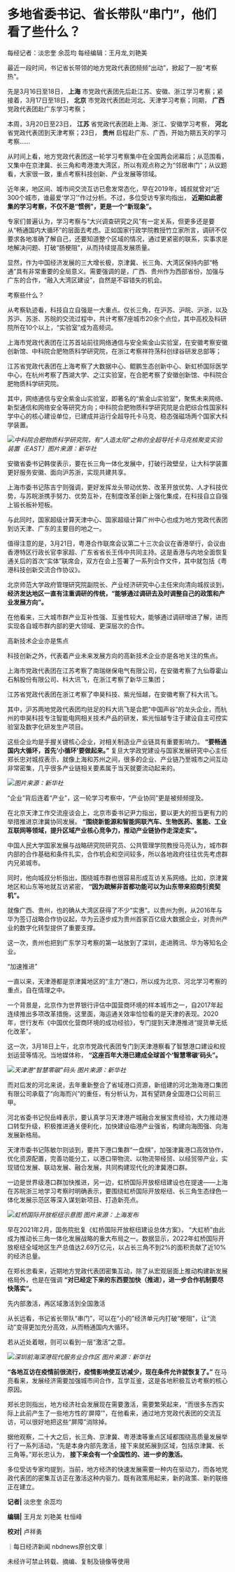 # 多地省委书记、省长带队“串门”，他们看了些什么？

每经记者：淡忠奎 余蕊均 每经编辑：王月龙,刘艳美

最近一段时间，书记省长带领的地方党政代表团频频“出动”，掀起了一股“考察热”。

先是3月16日至18日， **上海** 市党政代表团先后赴江苏、安徽、浙江学习考察；紧接着，3月17日至18日， **北京**
市党政代表团赴河北、天津学习考察；同期， **广西** 党政代表团赴广东学习考察；

本周，3月20日至23日， **江苏** 省党政代表团赴上海、浙江、安徽学习考察， **河北** 省党政代表团到天津考察；23日， **贵州**
启程赴广东、广西，开始为期五天的学习考察……

从时间上看，地方党政代表团这一轮学习考察集中在全国两会闭幕后；从范围看，又集中在京津冀、长三角和粤港澳大湾区，所以有观点称之为“邻居串门”；从议题看，大家很一致，重点考察科技创新、产业发展等领域。

近年来，地区间、城市间交流互访已愈发常态化，早在2019年，城叔就曾对“近300个城市，谁最爱‘学习’”作过分析。不过，多位受访专家均指出，
**近期如此密集的学习考察，不仅不是“惯例”，更是一个“新现象”。**

专家们普遍认为，学习考察与“大兴调查研究之风”有一定关系，但更多还是要从“畅通国内大循环”的层面去考虑。正如国家行政学院教授竹立家所言，调研不仅要求各地准确了解自己，还要知道整个区域的情况，通过更紧密的联系，实事求是地解决问题、打破“肠梗阻”，从而持续提高发展质量。

显然，作为中国经济发展的三大增长极，京津冀、长三角、大湾区保持内部“畅通”具有非常重要的全局意义。需要强调的是，广西、贵州作为西部省份，加强与广东的合作，“融入大湾区建设”，自然是不容错失的机会。

考察些什么？

从考察轨迹看，科技自立自强是一大重点。仅长三角，在沪苏、沪皖、沪浙，以及苏沪、苏浙、苏皖的交流过程中，共计考察7座城市20余个点位，其中高校及科研院所在10个以上，“实验室”成为高频词。

上海市党政代表团在江苏首站前往网络通信与安全紫金山实验室，在安徽考察安徽创新馆、中科院合肥物质科学研究院，在浙江考察祥符荡科创绿谷研发总部等；

江苏省党政代表团在上海考察了大数据中心、鲲鹏生态创新中心、新虹桥国际医学中心，在杭州考察了西湖大学、之江实验室，在合肥考察了安徽创新馆、中科院合肥物质科学研究院。

其中，网络通信与安全紫金山实验室，即著名的“紫金山实验室”，聚焦未来网络、新型通信和网络安全等研究方向；中科院合肥物质科学研究院是合肥综合性国家科学中心的核心建设单位，已建成并运行全超导托卡马克、稳态强磁场两个国家大科学装置。

![](https://inews.gtimg.com/news_bt/OQ5zBGRc5GHhl1KbXvqy_-SrvMCeVaOBxahobF1mNpUN0AA/1000)_中科院合肥物质科学研究院，有“人造太阳”之称的全超导托卡马克核聚变实验装置（EAST）图片来源：新华社_

安徽省委书记韩俊表示，要在长三角一体化发展中，打破行政壁垒，让大科学装置更好服务安徽、面向沪苏浙，实现共建共享。

上海市委书记陈吉宁则强调，更好发挥龙头带动优势、改革开放优势、人才科技优势，与苏皖浙携手努力、优势互补，在制度改革创新上强化集成，在科技自立自强上锻长板补短板。

与此同时，国家超级计算天津中心、国家超级计算广州中心也成为地方党政代表团到访天津、广东的主要目的地之一。

值得注意的是，3月21日，粤港合作联席会议第二十三次会议在香港举行，会议由香港特区行政长官李家超、广东省省长王伟中共同主持。这是香港与内地全面恢复通关后的首次“实体”联席会，双方在会上签署了一系列合作文件，其中就包括《粤港科技创新交流合作协议》。

北京师范大学政府管理研究院副院长、产业经济研究中心主任宋向清向城叔谈到，
**经济发达地区一直有注重调研的传统，“能够通过调研去及时调整自己的政策和产业发展方向”。**

在他看来，三大城市群产业互补性强、互鉴性较大，能够通过调研增进了解，进而实现各自城市群内部的更大领域、更深层次的合作。

高新技术企业亦是焦点

科技创新之外，代表着产业未来发展方向的高新技术企业亦是各地关注的焦点。

上海市党政代表团在江苏考察了南瑞继保电气有限公司，在安徽考察了九仙尊霍山石斛股份有限公司、科大讯飞，在浙江考察了新华三集团；

江苏省党政代表团在浙江考察了申昊科技、紫光恒越，在安徽考察了科大讯飞。

其中，沪苏两地党政代表团均驻足的科大讯飞是合肥“中国声谷”的龙头企业，而杭州的申昊科技专注智能电网相关技术产品的研发，紫光恒越专注于建设自主可控实验室及数字化研发生产项目。

这些企业均是手握关键核心企业，对相关制造业产业链具有重要影响力。 **“要畅通国内大循环，首先‘小循环’要做起来。”**
复旦大学政党建设与国家发展研究中心主任郑长忠对城叔表示，就像上海和苏州之间，很多的企业、产业链乃至城市之间互动非常密集，几乎很多产业链相关要素属于当天就要流动起来的。

![](https://inews.gtimg.com/news_bt/OWe6GQDJJ4nDLa_zmX1dcipg0k_5HHWqhVeXWpw3LHzGsAA/1000)_图片来源：新华社_

“企业”背后连着“产业”，这一轮学习考察中，“产业协同”更是被频频提及。

在北京天津工作交流座谈会上，北京市委书记尹力指出，要以更大的担当更有力的举措推进京津冀协同发展。
**“围绕新能源和智能网联汽车、生物医药、氢能、工业互联网等领域，提升区域产业核心竞争力，推动产业链协作走深走实”。**

中国人民大学国家发展与战略研究院研究员、公共管理学院教授马亮认为，城市群内部的合作基础和条件扎实，合作机会和空间较多，所以各地政府往往优先考虑群内兄弟城市。

同时，他向城叔分析指出，围绕城市群也很容易形成互访关系网络。比如，京津冀地区和山东等地就互访紧密，
**“因为疏解非首都功能可以为山东带来招商引资契机”。**

就像广西、贵州，也的确从大湾区获得了不少“实惠”。以贵州为例，从2016年与华为签订战略合作协议起，华为云逐步成为贵州首家百亿级大数据企业，对贵州产业的数字化转型提供了重要支撑。

这一次，贵州也把到广东学习考察的第一站放到了深圳，走进腾讯、华为等知名企业。

“加速推进”

一直以来，天津港都是京津冀地区的“主力”港口，所以成为北京、河北学习考察的重点，自在情理之中。

一个背景是，北京作为世界银行评估中国营商环境的样本城市之一，自2017年起连续推出多项改革措施，这里面，海运通关效率恰恰看的是天津的表现。2020年，世行发布《中国优化营商环境的成功经验》，专门提到天津港推进“提货单无纸化改革”。

这一次，3月18日上午，北京市党政代表团专门到天津港察看了智慧港口建设和规划运营等情况。当地媒体称，
**“这座百年大港已建成全球首个‘智慧零碳’码头”。**

![](https://inews.gtimg.com/news_bt/O3BoSyG2awFwsfVBIVoQ9_bF6UUgDynei2XkbtowWtoh4AA/1000)_天津港“智慧零碳”码头
图片来源：新华社_

而对后发的河北来说，去年重新整合了省域港口资源，新组建的河北渤海港口集团有限公司承载了“向海而兴”的重任，有分析认为，其有望跻身全国港口公司前三甲。

河北省委书记倪岳峰表示，要认真学习天津港产城融合发展宝贵经验，大力推动港口转型升级，积极推进通关便利化，加快建设临港产业强省，构建向海图强、向海发展新格局。

天津市委书记陈敏尔则谈到，要共下港口集群“一盘棋”，加强津冀港口高效协作，优化资源配置，完善功能分工，以港口带物流、以物流带经贸、以经贸带产业，实现错位发展、联动发展、融合发展，共同构建现代化的津冀港口群。

一边是世界级港口群加快推进，另一边，虹桥国际开放枢纽建设也在提速——上海在苏皖浙三地学习考察时明确表示，要围绕虹桥国际开放枢纽、长三角生态绿色一体化发展示范区等深入谋划新项目、打造新亮点。

![](https://inews.gtimg.com/news_bt/OSKTbo8J3V9Cb7ON37ekJZjg_Xr5fZrEhuhGkLL4Jv1dwAA/1000)_虹桥国际开放枢纽示意图
图片来源：上海发布_

早在2021年2月，国务院批复《虹桥国际开放枢纽建设总体方案》，
“大虹桥”由此成为推动长三角一体化发展战略的重大布局之一。数据显示，2022年虹桥国际开放枢纽全域地区生产总值达2.69万亿元，以占长三角不到2%的面积贡献了近10%的经济总量。

在郑长忠看来，近期地方党政代表团密集互动，除了从宏观层面上推动构建新发展格局外，也是在强调
**“对已经定下来的东西要加快（推进），进一步合作机制要尽快落实”。**

先内部激活，再区域激活到全国激活

从长远看，书记省长带队“串门”，可以在“小的”经济单元内打破“梗阻”，让“流动”变得更加充分高效，从而畅通国内大循环。

若从近处着眼，则可以看到一层“激活”之意。

![](https://inews.gtimg.com/news_bt/OssiftFdQqMHqALECsYzE8XEEGghjnUZvRK5HADOyB2DAAA/1000)_深圳前海深港现代服务业合作区
图片来源：新华社_

**“各地互访在疫情前很流行，疫情影响使互访减少，现在条件允许就恢复了。”**
在马亮看来，发展经济需要加强城市间合作，互学互鉴，这是各地积极互访考察的核心原因。

郑长忠则指出，地方经济社会发展现在需要激活，需要繁荣起来，“而很多东西实际上此前产生了一些地方性的‘屏障’”，在他看来，通过地方党政代表团的交流互访，可以很好地把这些“屏障”消除掉。

据他观察，二十大之后，长三角、京津冀、粤港澳等重点区域都围绕高质量发展举行了一系列活动，“先是本身内部先激活，接下来就拓展到区域，包括京津冀、长三角等。”郑长忠认为，
**接下来会有一个全国性的、进一步的激活。**

多位受访专家均提到，当前，地方经济的快速发展需要一种内在驱动力，而各地党政代表团的密集互访正在激活这种内驱力。既有政策用起来，新的政策、新的联络正在建立。

**记者|** 淡忠奎 余蕊均

**编辑|** 王月龙 刘艳美 杜恒峰

**校对|** 卢祥勇

｜每日经济新闻 nbdnews原创文章｜

未经许可禁止转载、摘编、复制及镜像等使用

